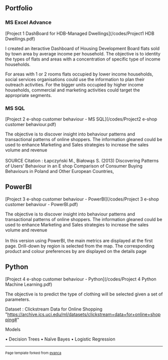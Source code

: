 ## Portfolio

### MS Excel Advance 

[Project 1 DashBoard for HDB-Managed Dwellings](/codes/Project1 HDB Dwellings.pdf)

I created an iteractive Dashboard of Housing Development Board flats sold by town area by average income per household.
The objective is to identity the types of flats and areas with a concentration of specific type of income households.

For areas with 1 or 2 rooms flats occupied by lower income households, social services organisations could use the information to plan their outreach activities.
For the bigger units occupied by higher income households, commercial and marketing activities could target the appropriate segments. 

### MS SQL

[Project 2 e-shop customer behaviour - MS SQL](/codes/Project2 e-shop customer behaviour.pdf)

The objective is to discover insight into behaviour patterns and transactional patterns of online shoppers.
The information gleaned could be used to enhance Marketing and Sales strategies to increase the sales volume and revenue 
<br><br>
SOURCE Citation : Łapczyński M., Białowąs S. (2013) Discovering Patterns of Users' Behaviour
in an E shop Comparison of Consumer Buying Behaviours in Poland and Other European Countries,

## PowerBI

[Project 3 e-shop customer behaviour - PowerBI](/codes/Project 3 e-shop customer behaviour - PowerBI.pdf)

The objective is to discover insight into behaviour patterns and transactional patterns of online shoppers.
The information gleaned could be used to enhance Marketing and Sales strategies to increase the sales volume and revenue 
<br><br>
In this version using PowerBI, the main metrics are displayed at the first page. 
Drill-down by region is selected from the map.
The corresponding product and colour preferences by are displayed on the details page

## Python

[Project 4 e-shop customer behaviour - Python](/codes/Project 4 Python Machine Learning.pdf)

The objective is to predict the type of clothing will be selected given a set of parameters.

Dataset : Clickstream Data for Online Shopping "https://archive.ics.uci.edu/ml/datasets/clickstream+data+for+online+shopping#"

Models

• Decision Trees
• Naïve Bayes
• Logistic Regression

---
<p style="font-size:11px">Page template forked from <a href="https://github.com/evanca/quick-portfolio">evanca</a></p>
<!-- Remove above link if you don't want to attibute -->
